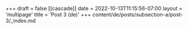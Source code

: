 +++
draft = false
[[cascade]]
date = 2022-10-13T11:15:56-07:00
layout = 'multipage'
title = 'Post 3 (de)'
+++
content/de/posts/subsection-a/post-3/_index.md

